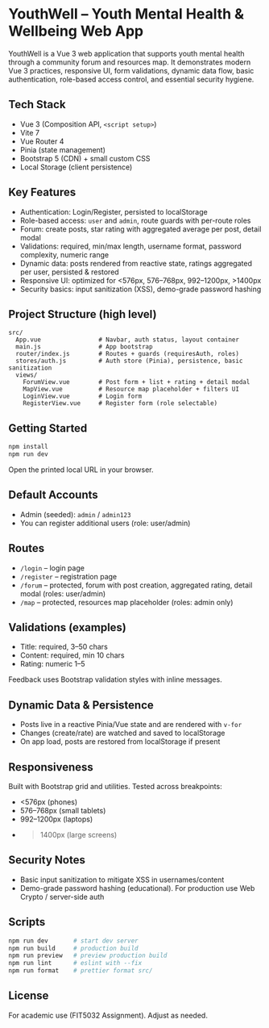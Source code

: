 # YouthWell – Youth Mental Health & Wellbeing Web App

YouthWell is a Vue 3 web application that supports youth mental health through a community forum and resources map. It demonstrates modern Vue 3 practices, responsive UI, form validations, dynamic data flow, basic authentication, role-based access control, and essential security hygiene.

## Tech Stack
- Vue 3 (Composition API, `<script setup>`)
- Vite 7
- Vue Router 4
- Pinia (state management)
- Bootstrap 5 (CDN) + small custom CSS
- Local Storage (client persistence)

## Key Features
- Authentication: Login/Register, persisted to localStorage
- Role-based access: `user` and `admin`, route guards with per-route roles
- Forum: create posts, star rating with aggregated average per post, detail modal
- Validations: required, min/max length, username format, password complexity, numeric range
- Dynamic data: posts rendered from reactive state, ratings aggregated per user, persisted & restored
- Responsive UI: optimized for <576px, 576–768px, 992–1200px, >1400px
- Security basics: input sanitization (XSS), demo-grade password hashing

## Project Structure (high level)
```
src/
  App.vue                # Navbar, auth status, layout container
  main.js                # App bootstrap
  router/index.js        # Routes + guards (requiresAuth, roles)
  stores/auth.js         # Auth store (Pinia), persistence, basic sanitization
  views/
    ForumView.vue        # Post form + list + rating + detail modal
    MapView.vue          # Resource map placeholder + filters UI
    LoginView.vue        # Login form
    RegisterView.vue     # Register form (role selectable)
```

## Getting Started
```bash
npm install
npm run dev
```
Open the printed local URL in your browser.

## Default Accounts
- Admin (seeded): `admin` / `admin123`
- You can register additional users (role: user/admin)

## Routes
- `/login` – login page
- `/register` – registration page
- `/forum` – protected, forum with post creation, aggregated rating, detail modal (roles: user/admin)
- `/map` – protected, resources map placeholder (roles: admin only)

## Validations (examples)
- Title: required, 3–50 chars
- Content: required, min 10 chars
- Rating: numeric 1–5

Feedback uses Bootstrap validation styles with inline messages.

## Dynamic Data & Persistence
- Posts live in a reactive Pinia/Vue state and are rendered with `v-for`
- Changes (create/rate) are watched and saved to localStorage
- On app load, posts are restored from localStorage if present

## Responsiveness
Built with Bootstrap grid and utilities. Tested across breakpoints:
- <576px (phones)
- 576–768px (small tablets)
- 992–1200px (laptops)
- >1400px (large screens)

## Security Notes
- Basic input sanitization to mitigate XSS in usernames/content
- Demo-grade password hashing (educational). For production use Web Crypto / server-side auth

## Scripts
```bash
npm run dev       # start dev server
npm run build     # production build
npm run preview   # preview production build
npm run lint      # eslint with --fix
npm run format    # prettier format src/
```

## License
For academic use (FIT5032 Assignment). Adjust as needed.

